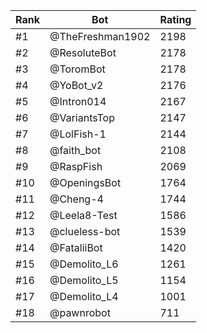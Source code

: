 Rank|Bot|Rating
---|---|---
#1|@TheFreshman1902|2198
#2|@ResoluteBot|2178
#3|@ToromBot|2178
#4|@YoBot_v2|2176
#5|@Intron014|2167
#6|@VariantsTop|2147
#7|@LolFish-1|2144
#8|@faith_bot|2108
#9|@RaspFish|2069
#10|@OpeningsBot|1764
#11|@Cheng-4|1744
#12|@Leela8-Test|1586
#13|@clueless-bot|1539
#14|@FataliiBot|1420
#15|@Demolito_L6|1261
#16|@Demolito_L5|1154
#17|@Demolito_L4|1001
#18|@pawnrobot|711
